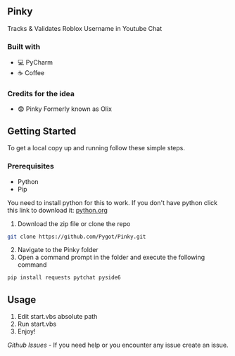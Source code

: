 <!-- ABOUT THE PROJECT -->
## Pinky
Tracks & Validates Roblox Username in Youtube Chat

### Built with
* 💻 PyCharm
* ☕ Coffee

### Credits for the idea
* 😨 Pinky Formerly known as Olix

<!-- GETTING STARTED -->
## Getting Started

To get a local copy up and running follow these simple steps.

### Prerequisites

* Python
* Pip

You need to install python for this to work. If you don't have python click this link to download it: [python.org](https://www.python.org)

1. Download the zip file or clone the repo 
```sh
git clone https://github.com/Pygot/Pinky.git
```
2. Navigate to the Pinky folder
3. Open a command prompt in the folder and execute the following command
```sh
pip install requests pytchat pyside6
```

<!-- USAGE EXAMPLES -->
## Usage

1. Edit start.vbs absolute path
2. Run start.vbs
3. Enjoy!

_Github Issues_ - If you need help or you encounter any issue create an issue.
